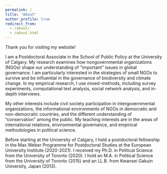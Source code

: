 ```yaml
---
permalink: /
title: "About"
author_profile: true
redirect_from:
  - /about/
  - /about.html
---
```



Thank you for visiting my website!

I am a Postdoctoral Associate in the School of Public Policy at the University of Calgary. My research examines how nongovernmental organizations (NGOs) shape our understanding of “important” issues in global governance. I am particularly interested in the strategies of small NGOs to survive and be influential in the governance of biodiversity and climate change. In my empirical research, I use mixed-methods, including survey experiments, computational text analysis, social network analysis, and in-depth interviews.

My other interests include civil society participation in intergovernmental organizations, the informational environments of NGOs in democratic and non-democratic countries, and the different understanding of “conservation” among the public. My teaching interests are in the areas of international relations, environmental governance, and empirical methodologies in political science.

Before starting at the University of Calgary, I held a postdoctoral fellowship in the Max Weber Programme for Postdoctoral Studies at the European University Institute (2020-2021). I received my Ph.D. in Political Science from the University of Toronto (2020). I hold an M.A. in Political Science from the University of Toronto (2015) and an LL.B. from Kwansei Gakuin University, Japan (2013).
